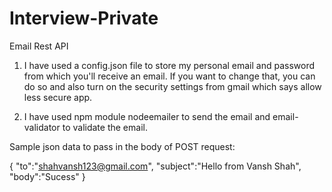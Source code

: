 # Interview-Private
Email Rest API

1. I have used a config.json file to store my personal email and password from which you'll receive an email. If you want to change that, you can do so and also turn on the security settings from gmail which says allow less secure app.

2. I have used npm module nodeemailer to send the email and email-validator to validate the email.

Sample json data to pass in the body of POST request:

{
	"to":"shahvansh123@gmail.com",
	"subject":"Hello from Vansh Shah",
	"body":"Sucess"
}

